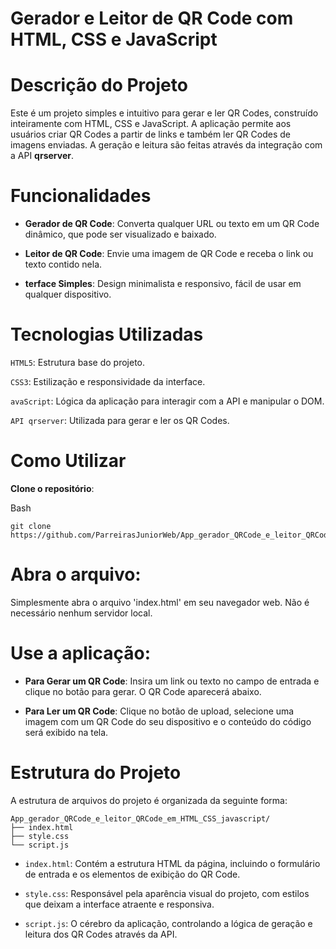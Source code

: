 # Gerador e Leitor de QR Code com HTML, CSS e JavaScript
# Descrição do Projeto
Este é um projeto simples e intuitivo para gerar e ler QR Codes, construído inteiramente com HTML, CSS e JavaScript. A aplicação permite aos usuários criar QR Codes a partir de links e também ler QR Codes de imagens enviadas. A geração e leitura são feitas através da integração com a API **qrserver**.

# Funcionalidades
 - **Gerador de QR Code**: Converta qualquer URL ou texto em um QR Code dinâmico, que pode ser visualizado e baixado.

 - **Leitor de QR Code**: Envie uma imagem de QR Code e receba o link ou texto contido nela.

- **terface Simples**: Design minimalista e responsivo, fácil de usar em qualquer dispositivo.

# Tecnologias Utilizadas
`HTML5`: Estrutura base do projeto.

`CSS3`: Estilização e responsividade da interface.

`avaScript`: Lógica da aplicação para interagir com a API e manipular o DOM.

`API qrserver`: Utilizada para gerar e ler os QR Codes.

# Como Utilizar
**Clone o repositório**:

Bash
```
git clone https://github.com/ParreirasJuniorWeb/App_gerador_QRCode_e_leitor_QRCode_em_HTML_CSS_javascript.git
```
# Abra o arquivo:
Simplesmente abra o arquivo 'index.html' em seu navegador web. Não é necessário nenhum servidor local.

# Use a aplicação:

 - **Para Gerar um QR Code**: Insira um link ou texto no campo de entrada e clique no botão para gerar. O QR Code aparecerá abaixo.

 - **Para Ler um QR Code**: Clique no botão de upload, selecione uma imagem com um QR Code do seu dispositivo e o conteúdo do código será exibido na tela.

# Estrutura do Projeto
A estrutura de arquivos do projeto é organizada da seguinte forma:
```
App_gerador_QRCode_e_leitor_QRCode_em_HTML_CSS_javascript/
├── index.html
├── style.css
└── script.js
```
 - `index.html`: Contém a estrutura HTML da página, incluindo o formulário de entrada e os elementos de exibição do QR Code.

 - `style.css`: Responsável pela aparência visual do projeto, com estilos que deixam a interface atraente e responsiva.

 - `script.js`: O cérebro da aplicação, controlando a lógica de geração e leitura dos QR Codes através da API.
